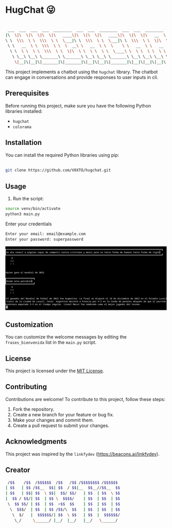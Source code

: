 # HugChat 😜
```bash
                                                                                                                                                                                   
 ___  ___  ___  ___  ________  ___  ___  ________  ___  ___  ________  _________   
|\  \|\  \|\  \|\  \|\   ____\|\  \|\  \|\   ____\|\  \|\  \|\   __  \|\___   ___\ 
\ \  \\\  \ \  \\\  \ \  \___|\ \  \\\  \ \  \___|\ \  \\\  \ \  \|\  \|___ \  \_| 
 \ \   __  \ \  \\\  \ \  \  __\ \   __  \ \  \    \ \   __  \ \   __  \   \ \  \   
  \ \  \ \  \ \  \\\  \ \  \|\  \ \  \ \  \ \  \____\ \  \ \  \ \  \ \  \   \ \  \ 
   \ \__\ \__\ \_______\ \_______\ \__\ \__\ \_______\ \__\ \__\ \__\ \__\   \ \__\
    \|__|\|__|\|_______|\|_______|\|__|\|__|\|_______|\|__|\|__|\|__|\|__|    \|__|
```     
This project implements a chatbot using the `hugchat` library. The chatbot can engage in conversations and provide responses to user inputs in cli.

## Prerequisites

Before running this project, make sure you have the following Python libraries installed:

- `hugchat`
- `colorama`


## Installation

You can install the required Python libraries using pip:

```bash

git clone https://github.com/V0XTO/hugchat.git
```
## Usage


1. Run the script:

```bash
source venv/bin/activate
python3 main.py
```

Enter your credentials
```bash
Enter your email: email@example.com
Enter your password: superpassword
```
![Local Image](https://github.com/V0XTO/hugchat/blob/main/usage.png)



## Customization

You can customize the welcome messages by editing the `frases_bienvenida` list in the `main.py` script.

## License

This project is licensed under the [MIT License](LICENSE).


## Contributing

Contributions are welcome! To contribute to this project, follow these steps:

1. Fork the repository.
2. Create a new branch for your feature or bug fix.
3. Make your changes and commit them.
4. Create a pull request to submit your changes.

## Acknowledgments

This project was inspired by the `linkfydev` (https://beacons.ai/linkfydev).

## Creator

```bash
 /$$    /$$  /$$$$$$  /$$   /$$ /$$$$$$$$ /$$$$$$ 
| $$   | $$ /$$__  $$| $$  / $$|__  $$__//$$__  $$
| $$   | $$| $$  \ $$|  $$/ $$/   | $$  | $$  \ $$
|  $$ / $$/| $$  | $$ \  $$$$/    | $$  | $$  | $$
 \  $$ $$/ | $$  | $$  >$$  $$    | $$  | $$  | $$
  \  $$$/  | $$  | $$ /$$/\  $$   | $$  | $$  | $$
   \  $/   |  $$$$$$/| $$  \ $$   | $$  |  $$$$$$/
    \_/     \______/ |__/  |__/   |__/   \______/ 

```                                          


